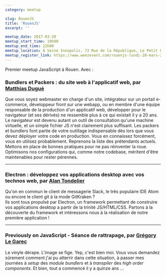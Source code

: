 ```yaml
---
category: meetup

slug: RouenJS
title: 'RouenJS'
excerpt: ''

meetup_date: 2017-03-20
meetup_start_time: 19h00
meetup_end_time: 22h00
meetup_location: À Seine Innopolis, 72 Rue de la République, Le Petit Quevilly
meetup_register_link: https://www.weezevent.com/rouenjs-lundi-20-mars-2017
---
```


Premier meetup JavaScript à Rouen. Avec :

### Bundlers et Packers : du site web à l'applicatif web, par [Matthias Dugué](https://twitter.com/m4d_z)

Que vous soyez webmaster en charge d'un site, intégrateur sur un portail e-commerce, développeur front sur une webapp, ou en membre d'une équipe responsable de la production d'un applicatif web, développer pour le navigateur (et ses dérivés) ne ressemble plus à ce qui existait il y a 20 ans. Le navigateur est devenu autant un outil de consultation qu'une machine virtuelle, et un simple fichier JS n'est clairement plus suffisant. Les packers et bundlers font partie de votre outillage indispensable dès lors que vous devez déployer votre code en production. Vous en connaissez forcément, vous en utilisez probablement. Reprenons la liste des prétendants actuels. Mettons en place de bonnes pratiques pour ne pas réinventer la roue. Optimisons nos configurations qui, comme notre codebase, méritent d'être maintenables pour rester pérennes.

---

### Electron : développez vos applications desktop avec vos technos web, par [Alan Tondelier](https://twitter.com/alantondelier)

Qu'on en commun le client de messagerie Slack, le très populaire IDE Atom ou encore le client git à la mode GitKraken ?  
Ils sont tous propulsé par Electron, un framework permettant de construire vos applications desktop a partir de la trinité JS/HTML/CSS. Partons à la découverte du framework et intéressons nous à la réalisation de notre première application !

---

### Previously on JavaScript - Séance de rattrapage, par [Grégory Le Garec](https://twitter.com/gregorylegarec)

Le vinyle dérape. L'image se fige. Yep, c'est bien moi. Vous vous demandez sûrement comment j'ai pu atterrir dans cette situation, à passer mes journées à _setup_ des _module bundlers_ et à _transpiler_ des _high order components_. Et bien, tout a commencé il y a quinze ans ...
